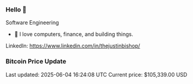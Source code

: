 ### Hello 🤙  

Software Engineering

- 🔭 I love computers, finance, and building things.
  
LinkedIn: https://www.linkedin.com/in/thejustinbishop/  































































































































































































































































































































































































































































































































































































































































### Bitcoin Price Update
Last updated: 2025-06-04 16:24:08 UTC
Current price: $105,339.00 USD
